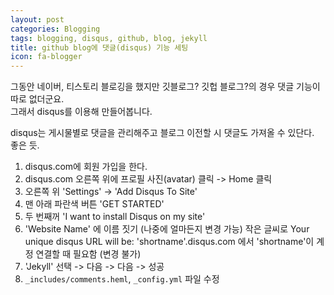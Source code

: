 ```yaml
---
layout: post
categories: Blogging
tags: blogging, disqus, github, blog, jekyll
title: github blog에 댓글(disqus) 기능 세팅
icon: fa-blogger
---
```


그동안 네이버, 티스토리 블로깅을 했지만 깃블로그? 깃헙 블로그?의 경우 댓글 기능이 따로 없더군요.  
그래서 disqus를 이용해 만들어봅니다.  
  
disqus는 게시물별로 댓글을 관리해주고 블로그 이전할 시 댓글도 가져올 수 있단다.  
좋은 듯.  
  
1. disqus.com에 회원 가입을 한다.
2. disqus.com 오른쪽 위에 프로필 사진(avatar) 클릭 -> Home 클릭
3. 오른쪽 위 'Settings' -> 'Add Disqus To Site'
4. 맨 아래 파란색 버튼 'GET STARTED'
5. 두 번째꺼 'I want to install Disqus on my site'
6. 'Website Name' 에 이름 짓기 (나중에 얼마든지 변경 가능)
   작은 글씨로 Your unique disqus URL will be: 'shortname'.disqus.com 에서 'shortname'이 계정 연결할 때 필요함 (변경 불가)
7. 'Jekyll' 선택 -> 다음 -> 다음 -> 성공
8. `_includes/comments.heml`, `_config.yml` 파일 수정
